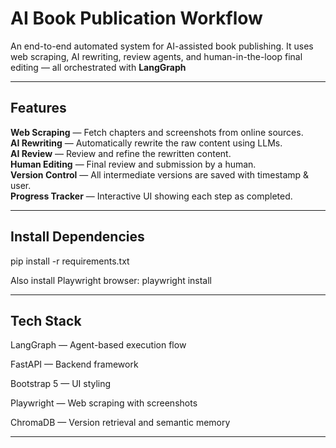 # AI Book Publication Workflow

An end-to-end automated system for AI-assisted book publishing. It uses web scraping, AI rewriting, review agents, and human-in-the-loop final editing — all orchestrated with **LangGraph**

---

##  Features

 **Web Scraping** — Fetch chapters and screenshots from online sources.  
 **AI Rewriting** — Automatically rewrite the raw content using LLMs.  
 **AI Review** — Review and refine the rewritten content.  
 **Human Editing** — Final review and submission by a human.  
 **Version Control** — All intermediate versions are saved with timestamp & user.  
 **Progress Tracker** — Interactive UI showing each step as completed.

---

## Install Dependencies

pip install -r requirements.txt

Also install Playwright browser: playwright install

---

## Tech Stack
LangGraph — Agent-based execution flow

FastAPI — Backend framework

Bootstrap 5 — UI styling

Playwright — Web scraping with screenshots

ChromaDB — Version retrieval and semantic memory

---
